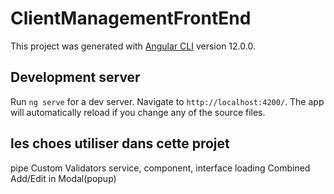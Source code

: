 # ClientManagementFrontEnd

This project was generated with [Angular CLI](https://github.com/angular/angular-cli) version 12.0.0.

## Development server

Run `ng serve` for a dev server. Navigate to `http://localhost:4200/`. The app will automatically reload if you change any of the source files.

## les choes utiliser dans cette projet
pipe
Custom Validators 
service, component, interface
loading
Combined Add/Edit in Modal(popup)
